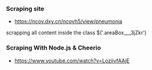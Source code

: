 ### Scraping site
- https://ncov.dxy.cn/ncovh5/view/pneumonia

scrapping all content inside the class $('.areaBox___3jZkr')

### Scraping With Node.js & Cheerio
- https://www.youtube.com/watch?v=LoziivfAAjE